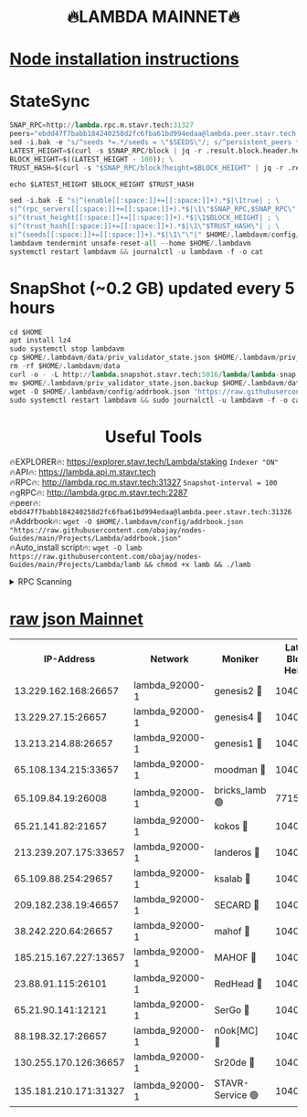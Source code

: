 <h1 align="center"> 🔥LAMBDA MAINNET🔥</h1>


[Node installation instructions](https://github.com/obajay/nodes-Guides/tree/main/Projects/Lambda)
=


# StateSync
```python
SNAP_RPC=http://lambda.rpc.m.stavr.tech:31327
peers="ebdd47f7babb184240258d2fc6fba61bd994edaa@lambda.peer.stavr.tech:31326" 
sed -i.bak -e "s/^seeds *=.*/seeds = \"$SEEDS\"/; s/^persistent_peers *=.*/persistent_peers = \"$PEERS\"/" $HOME/.lambdavm/config/config.toml
LATEST_HEIGHT=$(curl -s $SNAP_RPC/block | jq -r .result.block.header.height); \
BLOCK_HEIGHT=$((LATEST_HEIGHT - 100)); \
TRUST_HASH=$(curl -s "$SNAP_RPC/block?height=$BLOCK_HEIGHT" | jq -r .result.block_id.hash)

echo $LATEST_HEIGHT $BLOCK_HEIGHT $TRUST_HASH

sed -i.bak -E "s|^(enable[[:space:]]+=[[:space:]]+).*$|\1true| ; \
s|^(rpc_servers[[:space:]]+=[[:space:]]+).*$|\1\"$SNAP_RPC,$SNAP_RPC\"| ; \
s|^(trust_height[[:space:]]+=[[:space:]]+).*$|\1$BLOCK_HEIGHT| ; \
s|^(trust_hash[[:space:]]+=[[:space:]]+).*$|\1\"$TRUST_HASH\"| ; \
s|^(seeds[[:space:]]+=[[:space:]]+).*$|\1\"\"|" $HOME/.lambdavm/config/config.toml
lambdavm tendermint unsafe-reset-all --home $HOME/.lambdavm
systemctl restart lambdavm && journalctl -u lambdavm -f -o cat

```
# SnapShot (~0.2 GB) updated every 5 hours
```python
cd $HOME
apt install lz4
sudo systemctl stop lambdavm
cp $HOME/.lambdavm/data/priv_validator_state.json $HOME/.lambdavm/priv_validator_state.json.backup
rm -rf $HOME/.lambdavm/data
curl -o - -L http://lambda.snapshot.stavr.tech:5016/lambda/lambda-snap.tar.lz4 | lz4 -c -d - | tar -x -C $HOME/.lambdavm --strip-components 2
mv $HOME/.lambdavm/priv_validator_state.json.backup $HOME/.lambdavm/data/priv_validator_state.json
wget -O $HOME/.lambdavm/config/addrbook.json "https://raw.githubusercontent.com/obajay/nodes-Guides/main/Projects/Lambda/addrbook.json"
sudo systemctl restart lambdavm && sudo journalctl -u lambdavm -f -o cat
```
 <h1 align="center"> Useful Tools</h1>

🔥EXPLORER🔥:      https://explorer.stavr.tech/Lambda/staking	        `Indexer "ON"` \
🔥API🔥: 			 		 https://lambda.api.m.stavr.tech \
🔥RPC🔥:           http://lambda.rpc.m.stavr.tech:31327	              `Snapshot-interval = 100` \
🔥gRPC🔥:          http://lambda.grpc.m.stavr.tech:2287 \
🔥peer🔥:					 `ebdd47f7babb184240258d2fc6fba61bd994edaa@lambda.peer.stavr.tech:31326` \
🔥Addrbook🔥:    ```wget -O $HOME/.lambdavm/config/addrbook.json "https://raw.githubusercontent.com/obajay/nodes-Guides/main/Projects/Lambda/addrbook.json"``` \
🔥Auto_install script🔥: ```wget -O lamb https://raw.githubusercontent.com/obajay/nodes-Guides/main/Projects/Lambda/lamb && chmod +x lamb && ./lamb```


<details>
<summary>RPC Scanning</summary>

<h2 align="center"> We scan nodes in real time every 4 hours. And we provide the final result of RPC endpoints.
We cannot influence the operation of these nodes in any way. </h2>


```python
If Voting Power is higher than 0 --> then the Node is a validator of the network and may be subject to attack and be a potential threat to the chain.
```
```python
We marked such validators with a red symbol
```

</details>

[raw json Mainnet](https://rpc-check.lambm.stavr.tech/lambm/rpc-lambm-result.json)
=


<table><tr><th>IP-Address</th><th>Network</th><th>Moniker</th><th>Latest Block Height</th><th>Earliest Block Height</th><th>Catching Up</th><th>Tx Index</th><th>Voting Power</th><th>Scan Time</th></tr><tr><td>13.229.162.168:26657</td><td>lambda_92000-1</td><td>genesis2 🔴</td><td>10407648</td><td>1</td><td>False</td><td>on</td><td>16609121</td><td>2023-12-07T17:15:45.554025851UTC</td></tr><tr><td>13.229.27.15:26657</td><td>lambda_92000-1</td><td>genesis4 🔴</td><td>10407648</td><td>1</td><td>False</td><td>on</td><td>9887611</td><td>2023-12-07T17:15:48.603456006UTC</td></tr><tr><td>13.213.214.88:26657</td><td>lambda_92000-1</td><td>genesis1 🔴</td><td>10407649</td><td>1</td><td>False</td><td>on</td><td>107835</td><td>2023-12-07T17:15:49.906394342UTC</td></tr><tr><td>65.108.134.215:33657</td><td>lambda_92000-1</td><td>moodman 🔴</td><td>10407649</td><td>632001</td><td>False</td><td>off</td><td>1070005</td><td>2023-12-07T17:15:54.988794002UTC</td></tr><tr><td>65.109.84.19:26008</td><td>lambda_92000-1</td><td>bricks_lamb 🟢</td><td>7715743</td><td>7581001</td><td>False</td><td>on</td><td>0</td><td>2023-12-07T17:16:01.662660211UTC</td></tr><tr><td>65.21.141.82:21657</td><td>lambda_92000-1</td><td>kokos 🔴</td><td>10407649</td><td>7716001</td><td>False</td><td>off</td><td>546765</td><td>2023-12-07T17:15:52.285971373UTC</td></tr><tr><td>213.239.207.175:33657</td><td>lambda_92000-1</td><td>landeros 🔴</td><td>10407647</td><td>8136001</td><td>False</td><td>off</td><td>935815</td><td>2023-12-07T17:15:39.231348210UTC</td></tr><tr><td>65.109.88.254:29657</td><td>lambda_92000-1</td><td>ksalab 🔴</td><td>10407649</td><td>8715001</td><td>False</td><td>on</td><td>501716</td><td>2023-12-07T17:15:55.705904528UTC</td></tr><tr><td>209.182.238.19:46657</td><td>lambda_92000-1</td><td>SECARD 🔴</td><td>10407648</td><td>9443001</td><td>False</td><td>on</td><td>2092101</td><td>2023-12-07T17:15:44.396708886UTC</td></tr><tr><td>38.242.220.64:26657</td><td>lambda_92000-1</td><td>mahof 🔴</td><td>10407646</td><td>10131001</td><td>False</td><td>off</td><td>770350</td><td>2023-12-07T17:15:34.406614610UTC</td></tr><tr><td>185.215.167.227:13657</td><td>lambda_92000-1</td><td>MAHOF 🔴</td><td>10407648</td><td>10134001</td><td>False</td><td>on</td><td>2051510</td><td>2023-12-07T17:15:48.916328084UTC</td></tr><tr><td>23.88.91.115:26101</td><td>lambda_92000-1</td><td>RedHead 🔴</td><td>10407647</td><td>10307647</td><td>False</td><td>off</td><td>553202</td><td>2023-12-07T17:15:39.494464857UTC</td></tr><tr><td>65.21.90.141:12121</td><td>lambda_92000-1</td><td>SerGo 🔴</td><td>10407649</td><td>10307649</td><td>False</td><td>off</td><td>10531579</td><td>2023-12-07T17:15:56.058225423UTC</td></tr><tr><td>88.198.32.17:26657</td><td>lambda_92000-1</td><td>n0ok[MC] 🔴</td><td>10407650</td><td>10307650</td><td>False</td><td>off</td><td>1578630</td><td>2023-12-07T17:15:59.195574043UTC</td></tr><tr><td>130.255.170.126:36657</td><td>lambda_92000-1</td><td>Sr20de 🔴</td><td>10407647</td><td>10353001</td><td>False</td><td>off</td><td>671384</td><td>2023-12-07T17:15:39.974535844UTC</td></tr><tr><td>135.181.210.171:31327</td><td>lambda_92000-1</td><td>STAVR-Service 🟢</td><td>10407649</td><td>10403501</td><td>False</td><td>on</td><td>0</td><td>2023-12-07T17:15:54.655921126UTC</td></tr></table>
